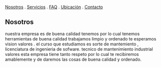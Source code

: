 [Nosotros](./nosotros.md) . [Servicios](./servicios.md) . [FAQ](./FAQ.md) . [Ubicación](./ubicacion.md) . [Contacto](./contacto.md)

## Nosotros
nuestra empresa es de buena calidad tenemos por lo cual tenemos herramientas de buena calidad  trabajamos limpio y ordenado te esperamos 
vision valores . el curso que  estudiamos es sorte de mantemiento , licenciatura de ingenieria de sofware. tecnico de mantenimiento industrial   
valores esta empresa tiene tanto respeto por lo cual te recibiremos  amablemente  y de daremos las cosas  de buena calidad y ordenado.
